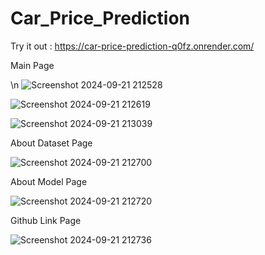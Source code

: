 ﻿# Car_Price_Prediction
Try it out : https://car-price-prediction-q0fz.onrender.com/

Main Page


\n
![Screenshot 2024-09-21 212528](https://github.com/user-attachments/assets/73340020-c17a-4ec8-adda-5c4615865d4e)




![Screenshot 2024-09-21 212619](https://github.com/user-attachments/assets/a96fc660-5974-49f7-b3e5-9b129f690a0a)




![Screenshot 2024-09-21 213039](https://github.com/user-attachments/assets/3972eb0f-093c-4002-8edc-b50f35401228)




About Dataset Page

![Screenshot 2024-09-21 212700](https://github.com/user-attachments/assets/c32793fd-40d4-4534-8a36-07ebd6897cec)




About Model Page



![Screenshot 2024-09-21 212720](https://github.com/user-attachments/assets/250f8a73-f90e-4d1d-ab21-63dda850a239)


Github Link Page



![Screenshot 2024-09-21 212736](https://github.com/user-attachments/assets/3d116b7e-7f6a-42ff-9086-ff891c71a785)
